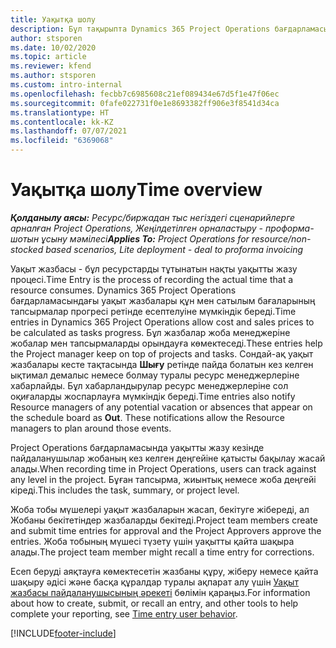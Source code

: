 ```yaml
---
title: Уақытқа шолу
description: Бұл тақырыпта Dynamics 365 Project Operations бағдарламасындағы уақыт функциясы туралы ақпарат берілген.
author: stsporen
ms.date: 10/02/2020
ms.topic: article
ms.reviewer: kfend
ms.author: stsporen
ms.custom: intro-internal
ms.openlocfilehash: fecbb7c6985608c21ef089434e67d5f1e47f06ec
ms.sourcegitcommit: 0fafe022731f0e1e8693382ff906e3f8541d34ca
ms.translationtype: HT
ms.contentlocale: kk-KZ
ms.lasthandoff: 07/07/2021
ms.locfileid: "6369068"
---
```

# <a name="time-overview"></a><span data-ttu-id="d6eff-103">Уақытқа шолу</span><span class="sxs-lookup"><span data-stu-id="d6eff-103">Time overview</span></span>

<span data-ttu-id="d6eff-104">_**Қолданылу аясы:** Ресурс/биржадан тыс негіздегі сценарийлерге арналған Project Operations, Жеңілдетілген орналастыру - проформа-шотын ұсыну мәмілесі_</span><span class="sxs-lookup"><span data-stu-id="d6eff-104">_**Applies To:** Project Operations for resource/non-stocked based scenarios, Lite deployment - deal to proforma invoicing_</span></span>

<span data-ttu-id="d6eff-105">Уақыт жазбасы - бұл ресурстарды тұтынатын нақты уақытты жазу процесі.</span><span class="sxs-lookup"><span data-stu-id="d6eff-105">Time Entry is the process of recording the actual time that a resource consumes.</span></span> <span data-ttu-id="d6eff-106">Dynamics 365 Project Operations бағдарламасындағы уақыт жазбалары құн мен сатылым бағаларының тапсырмалар прогресі ретінде есептелуіне мүмкіндік береді.</span><span class="sxs-lookup"><span data-stu-id="d6eff-106">Time entries in Dynamics 365 Project Operations allow cost and sales prices to be calculated as tasks progress.</span></span> <span data-ttu-id="d6eff-107">Бұл жазбалар жоба менеджеріне жобалар мен тапсырмаларды орындауға көмектеседі.</span><span class="sxs-lookup"><span data-stu-id="d6eff-107">These entries help the Project manager keep on top of projects and tasks.</span></span> <span data-ttu-id="d6eff-108">Сондай-ақ уақыт жазбалары кесте тақтасында **Шығу** ретінде пайда болатын кез келген ықтимал демалыс немесе болмау туралы ресурс менеджерлеріне хабарлайды. Бұл хабарландырулар ресурс менеджерлеріне сол оқиғаларды жоспарлауға мүмкіндік береді.</span><span class="sxs-lookup"><span data-stu-id="d6eff-108">Time entries also notify Resource managers of any potential vacation or absences that appear on the schedule board as **Out**. These notifications allow the Resource managers to plan around those events.</span></span>

<span data-ttu-id="d6eff-109">Project Operations бағдарламасында уақытты жазу кезінде пайдаланушылар жобаның кез келген деңгейіне қатысты бақылау жасай алады.</span><span class="sxs-lookup"><span data-stu-id="d6eff-109">When recording time in Project Operations, users can track against any level in the project.</span></span> <span data-ttu-id="d6eff-110">Бұған тапсырма, жиынтық немесе жоба деңгейі кіреді.</span><span class="sxs-lookup"><span data-stu-id="d6eff-110">This includes the task, summary, or project level.</span></span>

<span data-ttu-id="d6eff-111">Жоба тобы мүшелері уақыт жазбаларын жасап, бекітуге жібереді, ал Жобаны бекітетіндер жазбаларды бекітеді.</span><span class="sxs-lookup"><span data-stu-id="d6eff-111">Project team members create and submit time entries for approval and the Project Approvers approve the entries.</span></span> <span data-ttu-id="d6eff-112">Жоба тобының мүшесі түзету үшін уақытты қайта шақыра алады.</span><span class="sxs-lookup"><span data-stu-id="d6eff-112">The project team member might recall a time entry for corrections.</span></span>

<span data-ttu-id="d6eff-113">Есеп беруді аяқтауға көмектесетін жазбаны құру, жіберу немесе қайта шақыру әдісі және басқа құралдар туралы ақпарат алу үшін [Уақыт жазбасы пайдаланушысының әрекеті](ui-behavior-time.md) бөлімін қараңыз.</span><span class="sxs-lookup"><span data-stu-id="d6eff-113">For information about how to create, submit, or recall an entry, and other tools to help complete your reporting, see [Time entry user behavior](ui-behavior-time.md).</span></span>



[!INCLUDE[footer-include](../includes/footer-banner.md)]